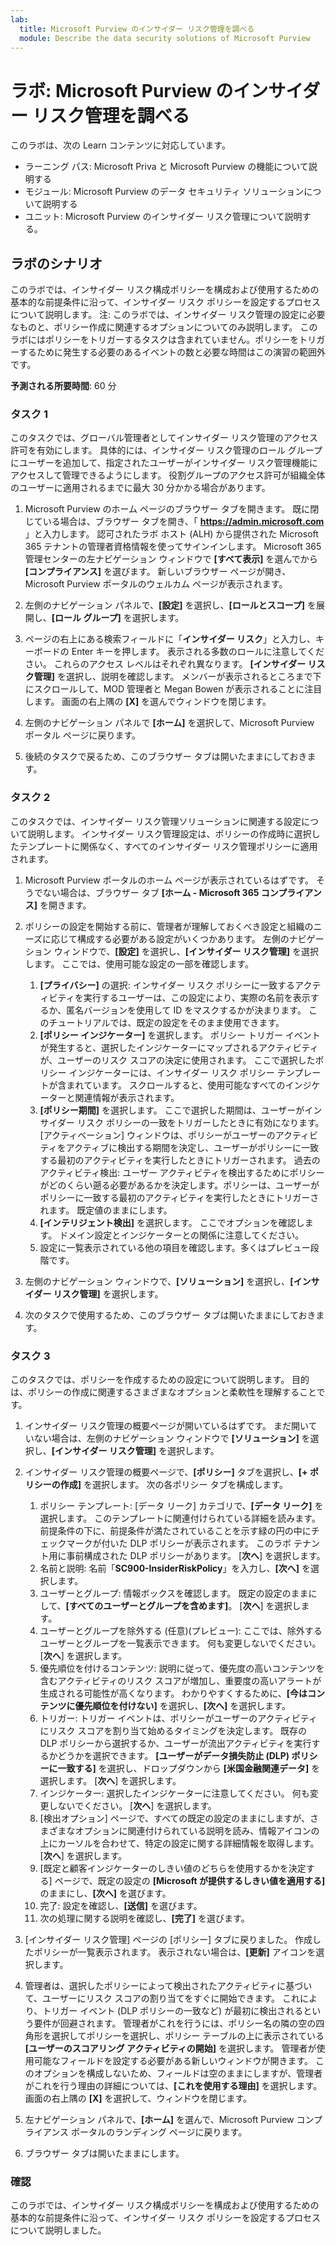 ```yaml
---
lab:
  title: Microsoft Purview のインサイダー リスク管理を調べる
  module: Describe the data security solutions of Microsoft Purview
---
```


# ラボ: Microsoft Purview のインサイダー リスク管理を調べる

このラボは、次の Learn コンテンツに対応しています。

- ラーニング パス: Microsoft Priva と Microsoft Purview の機能について説明する
- モジュール: Microsoft Purview のデータ セキュリティ ソリューションについて説明する
- ユニット: Microsoft Purview のインサイダー リスク管理について説明する。

## ラボのシナリオ

このラボでは、インサイダー リスク構成ポリシーを構成および使用するための基本的な前提条件に沿って、インサイダー リスク ポリシーを設定するプロセスについて説明します。  注: このラボでは、インサイダー リスク管理の設定に必要なものと、ポリシー作成に関連するオプションについてのみ説明します。  このラボにはポリシーをトリガーするタスクは含まれていません。ポリシーをトリガーするために発生する必要のあるイベントの数と必要な時間はこの演習の範囲外です。

**予測される所要時間**: 60 分

### タスク 1

このタスクでは、グローバル管理者としてインサイダー リスク管理のアクセス許可を有効にします。  具体的には、インサイダー リスク管理のロール グループにユーザーを追加して、指定されたユーザーがインサイダー リスク管理機能にアクセスして管理できるようにします。  役割グループのアクセス許可が組織全体のユーザーに適用されるまでに最大 30 分かかる場合があります。

1. Microsoft Purview のホーム ページのブラウザー タブを開きます。  既に閉じている場合は、ブラウザー タブを開き、「 **https://admin.microsoft.com** 」と入力します。 認可されたラボ ホスト (ALH) から提供された Microsoft 365 テナントの管理者資格情報を使ってサインインします。 Microsoft 365 管理センターの左ナビゲーション ウィンドウで **[すべて表示]** を選んでから **[コンプライアンス]** を選びます。  新しいブラウザー ページが開き、Microsoft Purview ポータルのウェルカム ページが表示されます。  

1. 左側のナビゲーション パネルで、**[設定]** を選択し、**[ロールとスコープ]** を展開し、**[ロール グループ]** を選択します。

1. ページの右上にある検索フィールドに「**インサイダー リスク**」と入力し、キーボードの Enter キーを押します。  表示される多数のロールに注意してください。  これらのアクセス レベルはそれぞれ異なります。  **[インサイダー リスク管理]** を選択し、説明を確認します。  メンバーが表示されるところまで下にスクロールして、MOD 管理者と Megan Bowen が表示されることに注目します。 画面の右上隅の **[X]** を選んでウィンドウを閉じます。

1. 左側のナビゲーション パネルで **[ホーム]** を選択して、Microsoft Purview ポータル ページに戻ります。

1. 後続のタスクで戻るため、このブラウザー タブは開いたままにしておきます。

### タスク 2

このタスクでは、インサイダー リスク管理ソリューションに関連する設定について説明します。  インサイダー リスク管理設定は、ポリシーの作成時に選択したテンプレートに関係なく、すべてのインサイダー リスク管理ポリシーに適用されます。

1. Microsoft Purview ポータルのホーム ページが表示されているはずです。 そうでない場合は、ブラウザー タブ **[ホーム - Microsoft 365 コンプライアンス]** を開きます。

1. ポリシーの設定を開始する前に、管理者が理解しておくべき設定と組織のニーズに応じて構成する必要がある設定がいくつかあります。 左側のナビゲーション ウィンドウで、**[設定]** を選択し、**[インサイダー リスク管理]** を選択します。  ここでは、使用可能な設定の一部を確認します。
    1. **[プライバシー]** の選択: インサイダー リスク ポリシーに一致するアクティビティを実行するユーザーは、この設定により、実際の名前を表示するか、匿名バージョンを使用して ID をマスクするかが決まります。  このチュートリアルでは、既定の設定をそのまま使用できます。
    1. **[ポリシー インジケーター]** を選択します。 ポリシー トリガー イベントが発生すると、選択したインジケーターにマップされるアクティビティが、ユーザーのリスク スコアの決定に使用されます。 ここで選択したポリシー インジケーターには、インサイダー リスク ポリシー テンプレートが含まれています。  スクロールすると、使用可能なすべてのインジケーターと関連情報が表示されます。 
    1. **[ポリシー期間]** を選択します。 ここで選択した期間は、ユーザーがインサイダー リスク ポリシーの一致をトリガーしたときに有効になります。   [アクティベーション] ウィンドウは、ポリシーがユーザーのアクティビティをアクティブに検出する期間を決定し、ユーザーがポリシーに一致する最初のアクティビティを実行したときにトリガーされます。 過去のアクティビティ検出: ユーザー アクティビティを検出するためにポリシーがどのくらい遡る必要があるかを決定します。ポリシーは、ユーザーがポリシーに一致する最初のアクティビティを実行したときにトリガーされます。  既定値のままにします。
    1. **[インテリジェント検出]** を選択します。 ここでオプションを確認します。  ドメイン設定とインジケーターとの関係に注意してください。
    1. 設定に一覧表示されている他の項目を確認します。多くはプレビュー段階です。

1. 左側のナビゲーション ウィンドウで、**[ソリューション]** を選択し、**[インサイダー リスク管理]** を選択します。

1. 次のタスクで使用するため、このブラウザー タブは開いたままにしておきます。

### タスク 3

このタスクでは、ポリシーを作成するための設定について説明します。  目的は、ポリシーの作成に関連するさまざまなオプションと柔軟性を理解することです。

1. インサイダー リスク管理の概要ページが開いているはずです。  まだ開いていない場合は、左側のナビゲーション ウィンドウで **[ソリューション]** を選択し、**[インサイダー リスク管理]** を選択します。

1. インサイダー リスク管理の概要ページで、**[ポリシー]** タブを選択し、**[+ ポリシーの作成]** を選択します。  次の各ポリシー タブを構成します。

    1. ポリシー テンプレート: [データ リーク] カテゴリで、**[データ リーク]** を選択します。  このテンプレートに関連付けられている詳細を読みます。 前提条件の下に、前提条件が満たされていることを示す緑の円の中にチェックマークが付いた DLP ポリシーが表示されます。  このラボ テナント用に事前構成された DLP ポリシーがあります。 [**次へ**] を選択します。 
    1. 名前と説明: 名前「**SC900-InsiderRiskPolicy**」を入力し、**[次へ]** を選択します。
    1. ユーザーとグループ: 情報ボックスを確認します。  既定の設定のままにして、**[すべてのユーザーとグループを含めます]**。  [**次へ**] を選択します。
    1. ユーザーとグループを除外する (任意)(プレビュー): ここでは、除外するユーザーとグループを一覧表示できます。 何も変更しないでください。 [**次へ**] を選択します。
    1. 優先順位を付けるコンテンツ: 説明に従って、優先度の高いコンテンツを含むアクティビティのリスク スコアが増加し、重要度の高いアラートが生成される可能性が高くなります。 わかりやすくするために、**[今はコンテンツに優先順位を付けない]** を選択し、**[次へ]** を選択します。
    1. トリガー: トリガー イベントは、ポリシーがユーザーのアクティビティにリスク スコアを割り当て始めるタイミングを決定します。  既存の DLP ポリシーから選択するか、ユーザーが流出アクティビティを実行するかどうかを選択できます。 **[ユーザーがデータ損失防止 (DLP) ポリシーに一致する]** を選択し、ドロップダウンから **[米国金融関連データ]** を選択します。 [**次へ**] を選択します。
    1. インジケーター: 選択したインジケーターに注意してください。 何も変更しないでください。 [**次へ**] を選択します。
    1. [検出オプション] ページで、すべての既定の設定のままにしますが、さまざまなオプションに関連付けられている説明を読み、情報アイコンの上にカーソルを合わせて、特定の設定に関する詳細情報を取得します。  [**次へ**] を選択します。
    1. [既定と顧客インジケーターのしきい値のどちらを使用するかを決定する] ページで、既定の設定の **[Microsoft が提供するしきい値を適用する]** のままにし、**[次へ]** を選びます。
    1. 完了: 設定を確認し、**[送信]** を選びます。
    1. 次の処理に関する説明を確認し、**[完了]** を選びます。

1. [インサイダー リスク管理] ページの [ポリシー] タブに戻りました。  作成したポリシーが一覧表示されます。  表示されない場合は、**[更新]** アイコンを選択します。

1. 管理者は、選択したポリシーによって検出されたアクティビティに基づいて、ユーザーにリスク スコアの割り当てをすぐに開始できます。 これにより、トリガー イベント (DLP ポリシーの一致など) が最初に検出されるという要件が回避されます。  管理者がこれを行うには、ポリシー名の隣の空の四角形を選択してポリシーを選択し、ポリシー テーブルの上に表示されている **[ユーザーのスコアリング アクティビティの開始]** を選択します。  管理者が使用可能なフィールドを設定する必要がある新しいウィンドウが開きます。 このオプションを構成しないため、フィールドは空のままにしますが、管理者がこれを行う理由の詳細については、**[これを使用する理由]** を選択します。  画面の右上隅の **[X]** を選択して、ウィンドウを閉じます。

1. 左ナビゲーション パネルで、**[ホーム]** を選んで、Microsoft Purview コンプライアンス ポータルのランディング ページに戻ります。

1. ブラウザー タブは開いたままにします。

### 確認

このラボでは、インサイダー リスク構成ポリシーを構成および使用するための基本的な前提条件に沿って、インサイダー リスク ポリシーを設定するプロセスについて説明しました。
